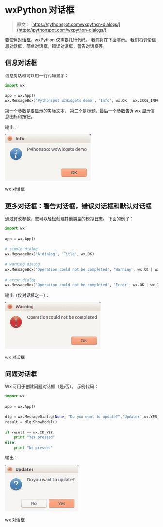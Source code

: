 # wxPython 对话框

> 原文： [https://pythonspot.com/wxpython-dialogs/](https://pythonspot.com/wxpython-dialogs/)

要使用[对话框](https://pythonspot.com/wx/)，wxPython 仅需要几行代码。 我们将在下面演示。 我们将讨论信息对话框，简单对话框，错误对话框，警告对话框等。

## 信息对话框

信息对话框可以用一行代码显示：

```py
import wx

app = wx.App()
wx.MessageBox('Pythonspot wxWidgets demo', 'Info', wx.OK | wx.ICON_INFORMATION)

```

第一个参数是要显示的实际文本。 第二个是标题，最后一个参数告诉 wx 显示信息图标和按钮。

输出：

![wx dialog](img/060aff2419f3f914c11c28c7e8aad94d.jpg)

wx 对话框

## 更多对话框：警告对话框，错误对话框和默认对话框

通过修改参数，您可以轻松创建其他类型的模拟日志。 下面的例子：

```py
import wx

app = wx.App()

# simple dialog
wx.MessageBox('A dialog', 'Title', wx.OK)

# warning dialog
wx.MessageBox('Operation could not be completed', 'Warning', wx.OK | wx.ICON_WARNING)

# error dialog
wx.MessageBox('Operation could not be completed', 'Error', wx.OK | wx.ICON_ERROR)

```

输出（仅对话框之一）：

![wxDialog](img/ff4ca6bf3d6ff81f610c0b9de5338c3f.jpg)

wx 对话框

## 问题对话框

Wx 可用于创建问题对话框（是/否）。 示例代码：

```py
import wx

app = wx.App()

dlg = wx.MessageDialog(None, "Do you want to update?",'Updater',wx.YES_NO | wx.ICON_QUESTION)
result = dlg.ShowModal()

if result == wx.ID_YES:
    print "Yes pressed"
else:
    print "No pressed"

```

输出：

![wxDialog](img/7874a6d1f9758b18ee1ef3d3e4f58334.jpg)

wx 对话框
